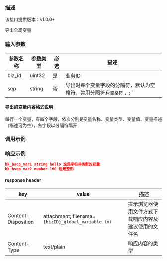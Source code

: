 ### 描述

该接口提供版本：v1.0.0+

导出全局变量

### 输入参数

| 参数名称 | 参数类型 | 必选 | 描述                                                         |
| -------- | -------- | ---- | ------------------------------------------------------------ |
| biz_id   | uint32   | 是   | 业务ID                                                       |
| sep      | string   | 否   | 导出时每个变量字段的分隔符，默认为空格符，常用分隔符有`空格符` `,`   `;`  `|` ，也可以为任意非换行符(\n)的ascii字符 |

#### 导出的变量内容格式说明

每行一个变量，有四个字段，依次分别是变量名称、变量类型、变量值、变量描述（描述可为空），各字段以分隔符隔开



### 调用示例



### 响应示例

```json
bk_bscp_var1 string hello 这是字符串类型的变量
bk_bscp_var2 number 100 这是整形
```

#### response header

| key                 | value                                              | 描述                                                 |
| ------------------- | -------------------------------------------------- | ---------------------------------------------------- |
| Content-Disposition | attachment; filename=`{bizID}_global_variable.txt` | 提示浏览器使用文件方式下载响应内容及建议使用的文件名 |
| Content-Type        | text/plain                                         | 响应内容的类型                                       |

